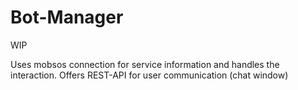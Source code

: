 # Bot-Manager

WIP

Uses mobsos connection for service information and handles the interaction. 
Offers REST-API for user communication (chat window)
